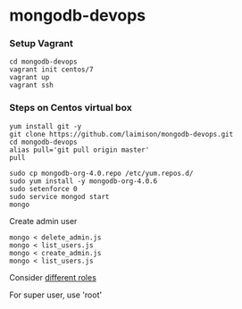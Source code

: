 # mongodb-devops

### Setup Vagrant

```
cd mongodb-devops
vagrant init centos/7
vagrant up
vagrant ssh
```

### Steps on Centos virtual box

```
yum install git -y
git clone https://github.com/laimison/mongodb-devops.git
cd mongodb-devops
alias pull='git pull origin master'
pull

sudo cp mongodb-org-4.0.repo /etc/yum.repos.d/
sudo yum install -y mongodb-org-4.0.6
sudo setenforce 0
sudo service mongod start
mongo
```

Create admin user

```
mongo < delete_admin.js
mongo < list_users.js
mongo < create_admin.js
mongo < list_users.js
```

Consider [different roles](https://docs.mongodb.com/manual/reference/built-in-roles/#root)

For super user, use 'root'
